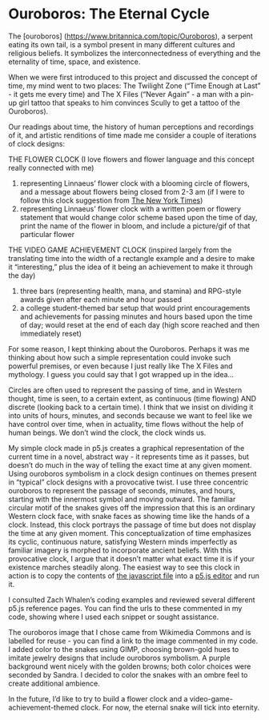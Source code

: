 # Ouroboros: The Eternal Cycle

The [ouroboros] (https://www.britannica.com/topic/Ouroboros), a serpent eating its own tail, is a symbol present in many different cultures and religious beliefs.  It symbolizes the interconnectedness of everything and the eternality of time, space, and existence.  

When we were first introduced to this project and discussed the concept of time, my mind went to two places: The Twilight Zone (“Time Enough at Last” - it gets me every time) and The X Files (“Never Again” - a man with a pin-up girl tattoo that speaks to him convinces Scully to get a tattoo of the Ouroboros).

Our readings about time, the history of human perceptions and recordings of it, and artistic renditions of time made me consider a couple of iterations of clock designs:

THE FLOWER CLOCK
(I love flowers and flower language and this concept really connected with me)
1. representing Linnaeus’ flower clock with a blooming circle of flowers, and a message about flowers being closed from 2-3 am (if I were to follow this clock suggestion from [The New York Times](https://www.nytimes.com/2015/01/29/garden/planting-a-clock-that-tracks-hours-by-flowers.html))
2. representing Linnaeus’ flower clock with a written poem or flowery statement that would change color scheme based upon the time of day, print the name of the flower in bloom, and include a picture/gif of that particular flower

THE VIDEO GAME ACHIEVEMENT CLOCK (inspired largely from the translating time into the width of a rectangle example and a desire to make it “interesting,” plus the idea of it being an achievement to make it through the day)
1. three bars (representing health, mana, and stamina) and RPG-style awards given after each minute and hour passed
2. a college student-themed bar setup that would print encouragements and achievements for passing minutes and hours based upon the time of day; would reset at the end of each day (high score reached and then immediately reset)

For some reason, I kept thinking about the Ouroboros.  Perhaps it was me thinking about how such a simple representation could invoke such powerful premises, or even because I just really like The X Files and mythology.  I guess you could say that I got wrapped up in the idea…

Circles are often used to represent the passing of time, and in Western thought, time is seen, to a certain extent, as continuous (time flowing) AND discrete (looking back to a certain time).  I think that we insist on dividing it into units of hours, minutes, and seconds because we want to feel like we have control over time, when in actuality, time flows without the help of human beings.  We don’t wind the clock, the clock winds us.

My simple clock made in p5.js creates a graphical representation of the current time in a novel, abstract way - it represents time as it passes, but doesn’t do much in the way of telling the exact time at any given moment.  Using ouroboros symbolism in a clock design continues on themes present in “typical” clock designs with a provocative twist.  I use three concentric ouroboros to represent the passage of seconds, minutes, and hours, starting with the innermost symbol and moving outward.  The familiar circular motif of the snakes gives off the impression that this is an ordinary Western clock face, with snake faces as showing time like the hands of a clock.  Instead, this clock portrays the passage of time but does not display the time at any given moment.  This conceptualization of time emphasizes its cyclic, continuous nature, satisfying Western minds imperfectly as familiar imagery is morphed to incorporate ancient beliefs.  With this provocative clock, I argue that it doesn’t matter what exact time it is if your existence marches steadily along.  The easiest way to see this clock in action is to copy the contents of [the javascript file](concentric-clock.js)  into a [p5.js editor](http://editor.p5js.org) and run it.

I consulted Zach Whalen’s coding examples and reviewed several different p5.js reference pages.  You can find the urls to these commented in my code, showing where I used each snippet or sought assistance.

The ouroboros image that I chose came from Wikimedia Commons and is labelled for reuse - you can find a link to the image commented in my code.  I added color to the snakes using GIMP, choosing brown-gold hues to imitate jewelry designs that include ouroboros symbolism.  A purple background went nicely with the golden browns; both color choices were seconded by Sandra.  I decided to color the snakes with an ombre feel to create additional ambience.

In the future, I’d like to try to build a flower clock and a video-game-achievement-themed clock.  For now, the eternal snake will tick into eternity.
